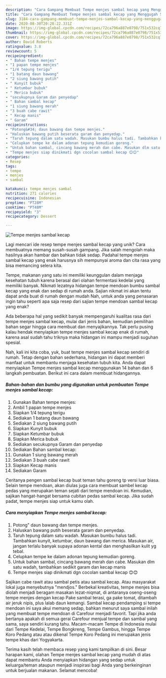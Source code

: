 ```yaml
---
description: "Cara Gampang Membuat Tempe menjes sambal kecap yang Menggugah Selera"
title: "Cara Gampang Membuat Tempe menjes sambal kecap yang Menggugah Selera"
slug: 3184-cara-gampang-membuat-tempe-menjes-sambal-kecap-yang-menggugah-selera
date: 2020-08-30T20:28:22.331Z
image: https://img-global.cpcdn.com/recipes/72ca796a887e0798/751x532cq70/tempe-menjes-sambal-kecap-foto-resep-utama.jpg
thumbnail: https://img-global.cpcdn.com/recipes/72ca796a887e0798/751x532cq70/tempe-menjes-sambal-kecap-foto-resep-utama.jpg
cover: https://img-global.cpcdn.com/recipes/72ca796a887e0798/751x532cq70/tempe-menjes-sambal-kecap-foto-resep-utama.jpg
author: David Roberts
ratingvalue: 3.8
reviewcount: 5
recipeingredient:
- " Bahan tempe menjes"
- "1 papan tempe menjes"
- "1/4 tepung terigu"
- "1 batang daun bawang"
- "2 siung bawang putih"
- " Kunyit bubuk"
- " Ketumbar bubuk"
- " Merica bubuk"
- "secukupnya Garam dan penyedap"
- " Bahan sambal kecap"
- "1 siung bawang merah"
- "3 buah cabe rawit"
- " Kecap manis"
- " Garam"
recipeinstructions:
- "Potong&#34; daun bawang dan tempe menjes."
- "Haluskan bawang putih beserata garam dan penyedap."
- "Taruh tepung dalam satu wadah. Masukan bumbu halus tadi. Tambahkan kunyit, ketumbar, daun bawang dan merica. Masukan air, jangan terlalu banyak supaya adonan kental dan menghasilkan kulit yg tebal."
- "Celupkan tempe ke dalam adonan tepung kemudian goreng."
- "Untuk bahan sambal, cincang bawang merah dan cabe. Masukan dlm satu wadah, tambahkan sedikit garam dan kecap manis"
- "Tempe menjes siap dinikmati dgn cocolan sambal kecap 😊😊"
categories:
- Resep
tags:
- tempe
- menjes
- sambal

katakunci: tempe menjes sambal 
nutrition: 271 calories
recipecuisine: Indonesian
preptime: "PT28M"
cooktime: "PT48M"
recipeyield: "3"
recipecategory: Dessert

---
```



![Tempe menjes sambal kecap](https://img-global.cpcdn.com/recipes/72ca796a887e0798/751x532cq70/tempe-menjes-sambal-kecap-foto-resep-utama.jpg)

Lagi mencari ide resep tempe menjes sambal kecap yang unik? Cara membuatnya memang susah-susah gampang. Jika salah mengolah maka hasilnya akan hambar dan bahkan tidak sedap. Padahal tempe menjes sambal kecap yang enak harusnya sih mempunyai aroma dan cita rasa yang bisa memancing selera kita.

Tempe, makanan yang satu ini memiliki keunggulan dalam menjaga kesehatan tubuh karena berasal dari olahan fermentasi kedelai yang memiliki banyak. Nikmati lezatnya hidangan tempe mendoan bumbu sambal kecap yang enak dan sedap di rumah anda. Sajian nikmat ini akan tentu dapat anda buat di rumah dengan mudah Nah, untuk anda yang penasaran ingin tahu seperti apa saja resep dari sajian tempe mendoan sambal kecap yang enak?

Ada beberapa hal yang sedikit banyak mempengaruhi kualitas rasa dari tempe menjes sambal kecap, mulai dari jenis bahan, kemudian pemilihan bahan segar hingga cara membuat dan menyajikannya. Tak perlu pusing kalau hendak menyiapkan tempe menjes sambal kecap enak di rumah, karena asal sudah tahu triknya maka hidangan ini mampu menjadi suguhan spesial.


Nah, kali ini kita coba, yuk, buat tempe menjes sambal kecap sendiri di rumah. Tetap dengan bahan sederhana, hidangan ini dapat memberi manfaat untuk membantu menjaga kesehatan tubuh kita. Anda dapat menyiapkan Tempe menjes sambal kecap menggunakan 14 bahan dan 6 langkah pembuatan. Berikut ini cara dalam membuat hidangannya.

<!--inarticleads1-->

##### Bahan-bahan dan bumbu yang digunakan untuk pembuatan Tempe menjes sambal kecap:

1. Gunakan  Bahan tempe menjes:
1. Ambil 1 papan tempe menjes
1. Siapkan 1/4 tepung terigu
1. Sediakan 1 batang daun bawang
1. Sediakan 2 siung bawang putih
1. Siapkan  Kunyit bubuk
1. Siapkan  Ketumbar bubuk
1. Siapkan  Merica bubuk
1. Sediakan secukupnya Garam dan penyedap
1. Sediakan  Bahan sambal kecap:
1. Gunakan 1 siung bawang merah
1. Sediakan 3 buah cabe rawit
1. Siapkan  Kecap manis
1. Sediakan  Garam


Ceritanya pengen sambal kecap buat teman tahu goreng tp versi luar biasa. Selain tempe mendoan, akan diulas juga cara membuat sambel kecap pedas yang merupakan teman sejati dari tempe mendoan ini. Kemudian, sajikan hangat-hangat bersama cubitan pedas sambal kecap. Jika sudah padat, tempe menjes siap untuk kamu olah. 

<!--inarticleads2-->

##### Cara menyiapkan Tempe menjes sambal kecap:

1. Potong&#34; daun bawang dan tempe menjes.
1. Haluskan bawang putih beserata garam dan penyedap.
1. Taruh tepung dalam satu wadah. Masukan bumbu halus tadi. Tambahkan kunyit, ketumbar, daun bawang dan merica. Masukan air, jangan terlalu banyak supaya adonan kental dan menghasilkan kulit yg tebal.
1. Celupkan tempe ke dalam adonan tepung kemudian goreng.
1. Untuk bahan sambal, cincang bawang merah dan cabe. Masukan dlm satu wadah, tambahkan sedikit garam dan kecap manis
1. Tempe menjes siap dinikmati dgn cocolan sambal kecap 😊😊


Sajikan cabe rawit atau sambal petis atau sambal kecap. Atau masyarakat lokal juga menyebutnya &#34;mendjos.&#34; Berbekal kreativitas, tempe menjes bisa diolah menjadi beragam masakan lezat-niqmat, di antaranya oseng-oseng tempe menjes dengan kecap Pake sambal terasi, ga pake tomat, ditambah air jeruk nipis, plus lalab daun kemangi. Sambal kecap pendamping si tempe mendoan ini saya akui memang sedap, bahkan menurut saya sambal inilah yang membuat tempe mendoan di Carefour menjadi favorit. Tapi jika anda bertanya apakah di semua gerai Carefour menjual tempe dan sambal yang sama, saya sendiri kurang tahu. Macam-macam Tempe di Indonesia mulai dari Tempe Kedelai, Tempe Bongkreng, Tempe Gambus, hingga Tempe Koro Pedang atau atau dikenal Tempe Koro Pedang ini merupakan jenis tempe khas dari Yogyakarta. 

Terima kasih telah membaca resep yang kami tampilkan di sini. Besar harapan kami, olahan Tempe menjes sambal kecap yang mudah di atas dapat membantu Anda menyiapkan hidangan yang sedap untuk keluarga/teman ataupun menjadi inspirasi bagi Anda yang berkeinginan untuk berjualan makanan. Selamat mencoba!
